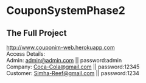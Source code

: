 # CouponSystemPhase2

## The Full Project
http://www.couponim-web.herokuapp.com <br/>
Access Details: <br/>
Admin: admin@admin.com || password:admin <br/>
Company: Coca-Cola@gmail.com || password:12345 <br/>
Customer: Simha-Reef@gmail.com || password:1234 <br/>
